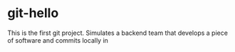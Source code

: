 # git-hello
This is the first git project. Simulates a backend team that develops a piece of software and commits locally in
